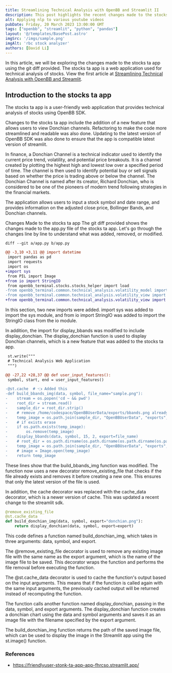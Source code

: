 ```yaml
---
title: Streamlining Technical Analysis with OpenBB and Streamlit II
description: This post highlights the recent changes made to the stocks ta app, which provides users with an easy-to-use interface for conducting technical analysis on financial data. The article explains how the addition of the Donchian channel indicator and the cache_data decorator, along with other updates, have improved the app's functionality and user experience. Readers will learn how these changes enable users to quickly generate and view technical analysis graphs and export them for further analysis.
alt: Applying nlp to various youtube videos
pubDate: Friday, 20 March 2023 13:00:00 GMT
tags: ["openbb", "streamlit", "python", "pandas"]
layout: '@/templates/BasePost.astro'
imgSrc: '/imgs/sample.png'
imgAlt: 'rbc stock analyzer'
authors: [David Li]
---
```


In this article, we will be exploring the changes made to the stocks ta app using the git diff provided. The stocks ta app is a web application used for technical analysis of stocks. View the first article at [Streamlining Technical Analysis with OpenBB and Streamlit](./build_dashboard_with_openbb).

## Introduction to the stocks ta app
The stocks ta app is a user-friendly web application that provides technical analysis of stocks using OpenBB SDK. 

Changes to the stocks ta app include the addition of a new feature that allows users to view Donchian channels. Refactoring to make the code more streamlined and readable was also done. Updating to the latest version of OpenBB SDK was also done to ensure that the app is compatible latest version of streamlit.

In finance, a Donchian Channel is a technical indicator used to identify the current price trend, volatility, and potential price breakouts. It is a channel created by plotting the highest high and lowest low over a specified period of time. The channel is then used to identify potential buy or sell signals based on whether the price is trading above or below the channel. The Donchian Channel is named after its creator, Richard Donchian, who is considered to be one of the pioneers of modern trend following strategies in the financial markets.


The application allows users to input a stock symbol and date range, and provides information on the adjusted close price, Bollinger Bands, and Donchian channels.

Changes Made to the stocks ta app
The git diff provided shows the changes made to the app.py file of the stocks ta app. Let's go through the changes line by line to understand what was added, removed, or modified.
```
diff --git a/app.py b/app.py
```

```diff
@@ -3,10 +3,11 @@ import datetime
 import pandas as pd
 import requests
 import os
+import sys
 from PIL import Image
+from io import StringIO
 from openbb_terminal.stocks.stocks_helper import load
-from openbb_terminal.common.technical_analysis.volatility_model import bbands
-from openbb_terminal.common.technical_analysis.volatility_view import display_bbands
+from openbb_terminal.common.technical_analysis.volatility_view import display_bbands, display_donchian
```

In this section, two new imports were added. import sys was added to import the sys module, and from io import StringIO was added to import the StringIO class from the io module.

In addition, the import for display_bbands was modified to include display_donchian. The display_donchian function is used to display Donchian channels, which is a new feature that was added to the stocks ta app.

```diff
 st.write("""
 # Technical Analysis Web Application
 """)

@@ -27,22 +28,37 @@ def user_input_features():
 symbol, start, end = user_input_features()
```

```diff
-@st.cache  # 👈 Added this
-def build_bbands_img(data, symbol, file_name="sample.png"):
-    stream = os.popen('cd ~ && pwd')
-    root_dir = stream.read()
-    sample_dir = root_dir.strip()
-    # remove /home/codespace/OpenBBUserData/exports/bbands.png already
-    temp_image = os.path.join(sample_dir, "OpenBBUserData", "exports", file_name)
-    # if exists erase
-    if os.path.exists(temp_image):
-        os.remove(temp_image)
-    display_bbands(data, symbol, 15, 2, export=file_name)
-    # root_dir = os.path.dirname(os.path.dirname(os.path.dirname(os.path.abspath(__file__))))
-    temp_image = os.path.join(sample_dir, "OpenBBUserData", "exports", file_name)
-    # image = Image.open(temp_image)
-    return temp_image
```

These lines show that the build_bbands_img function was modified. The function now uses a new decorator remove_existing_file that checks if the file already exists and removes it before creating a new one. This ensures that only the latest version of the file is used.

In addition, the cache decorator was replaced with the cache_data decorator, which is a newer version of cache. This was updated a recent change to the streamlit sdk.

```python
@remove_existing_file
@st.cache_data
def build_donchian_img(data, symbol, export="donchian.png"):
    return display_donchian(data, symbol, export=export)

```

This code defines a function named build_donchian_img, which takes in three arguments: data, symbol, and export.

The @remove_existing_file decorator is used to remove any existing image file with the same name as the export argument, which is the name of the image file to be saved. This decorator wraps the function and performs the file removal before executing the function.

The @st.cache_data decorator is used to cache the function's output based on the input arguments. This means that if the function is called again with the same input arguments, the previously cached output will be returned instead of recomputing the function.

The function calls another function named display_donchian, passing in the data, symbol, and export arguments. The display_donchian function creates a donchian chart using the data and symbol arguments and saves it as an image file with the filename specified by the export argument.

The build_donchian_img function returns the path of the saved image file, which can be used to display the image in the Streamlit app using the st.image() function.

### References
- https://friendlyuser-stonk-ta-app-app-fhrcso.streamlit.app/
